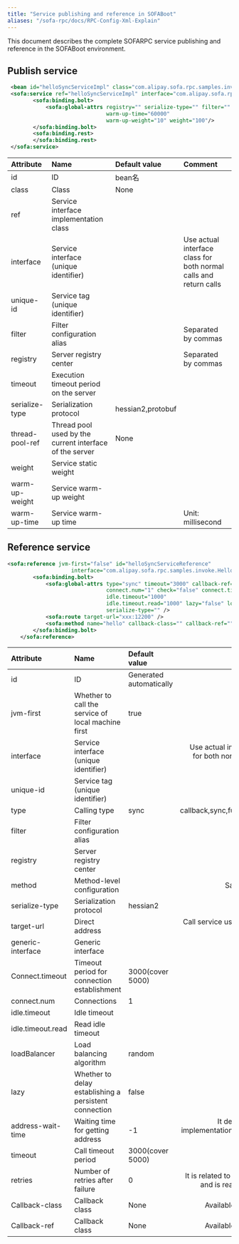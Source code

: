 ```yaml
---
title: "Service publishing and reference in SOFABoot"
aliases: "/sofa-rpc/docs/RPC-Config-Xml-Explain"
---
```


This document describes the complete SOFARPC service publishing and reference in the SOFABoot environment.

## Publish service

```xml
 <bean id="helloSyncServiceImpl" class="com.alipay.sofa.rpc.samples.invoke.HelloSyncServiceImpl"/>
 <sofa:service ref="helloSyncServiceImpl" interface="com.alipay.sofa.rpc.samples.invoke.HelloSyncService" unique-id="">
        <sofa:binding.bolt>
            <sofa:global-attrs registry="" serialize-type="" filter="" timeout="3000" thread-pool-ref=""
                               warm-up-time="60000"
                               warm-up-weight="10" weight="100"/>
        </sofa:binding.bolt>
        <sofa:binding.rest>
        </sofa:binding.rest>
 </sofa:service>
```

| Attribute | Name | Default value | Comment |
|:--------------|:-----------------------|:-------------------|:---------------------------------------------------------------------------|
| id            | ID                     | bean名              |                                                                            |
| class | Class | None | |
| ref | Service interface implementation class | | |
| interface | Service interface (unique identifier) | | Use actual interface class for both normal calls and return calls |
| unique-id | Service tag (unique identifier) |
| filter | Filter configuration alias | | Separated by commas |
| registry | Server registry center | |  Separated by commas|
| timeout | Execution timeout period on the server | | |
| serialize-type| Serialization protocol | hessian2,protobuf | |
| thread-pool-ref | Thread pool used by the current interface of the server | None |
| weight | Service static weight | | |
| warm-up-weight| Service warm-up weight | | |
| warm-up-time | Service warm-up time | | Unit: millisecond |

## Reference service

```xml
<sofa:reference jvm-first="false" id="helloSyncServiceReference"
                    interface="com.alipay.sofa.rpc.samples.invoke.HelloSyncService" unique-id="">
        <sofa:binding.bolt>
            <sofa:global-attrs type="sync" timeout="3000" callback-ref="" callback-class="" address-wait-time="1000"
                               connect.num="1" check="false" connect.timeout="1000" filter="" generic-interface=""
                               idle.timeout="1000"
                               idle.timeout.read="1000" lazy="false" loadBalancer="" registry="" retries="1"
                               serialize-type="" />
            <sofa:route target-url="xxx:12200" />
            <sofa:method name="hello" callback-class="" callback-ref="" timeout="3000" type="sync"/>
        </sofa:binding.bolt>
    </sofa:reference>
```

| Attribute | Name | Default value | Comment |
|:---|:-----|:---|-----:|
| id | ID | Generated automatically | |
| jvm-first | Whether to call the service of local machine first | true | |
| interface | Service interface (unique identifier) | | Use actual interface class for both normal calls and return calls |
| unique-id | Service tag (unique identifier) |
| type | Calling type | sync | callback,sync,future,oneway |
| filter | Filter configuration alias | | List |
| registry | Server registry center | | List |
| method | Method-level configuration | | Same as above |
| serialize-type | Serialization protocol | hessian2 | |
| target-url | Direct address | | Call service using the direct address |
| generic-interface | Generic interface | | |
Connect.timeout | Timeout period for connection establishment | 3000(cover 5000) | |
| connect.num | Connections | 1 | |
| idle.timeout | Idle timeout | | |
| idle.timeout.read | Read idle timeout | | |
| loadBalancer | Load balancing algorithm | random |
| lazy | Whether to delay establishing a persistent connection | false |
| address-wait-time | Waiting time for getting address | -1 | It depends on the implementation and may not take effect. |
| timeout | Call timeout period | 3000(cover 5000) | |
| retries | Number of retries after failure | 0 | It is related to cluster mode and is read by failover. |
Callback-class | Callback class | None | Available for callback |
Callback-ref | Callback class | None | Available for callback |